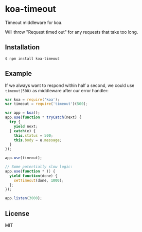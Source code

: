 # koa-timeout

Timeout middleware for koa.

Will throw "Request timed out" for any requests that take too long.

## Installation

    $ npm install koa-timeout

## Example
If we always want to respond within half a second, we could use `timeout(500)`
as middleware after our error handler:

```js
var koa = require('koa');
var timeout = require('timeout')(500);

var app = koa();
app.use(function * tryCatch(next) {
  try {
    yield next;
  } catch(e) {
    this.status = 500;
    this.body = e.message;
  }
});

app.use(timeout);

// Some potentially slow logic:
app.use(function * () {
  yield function(done) {
    setTimeout(done, 1000);
  };
});

app.listen(3000);
```

## License

MIT
